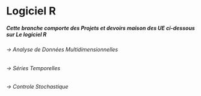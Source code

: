 # Logiciel R
##### Cette branche comporte des Projets et devoirs maison des UE ci-dessous sur Le logiciel R
###### -> Analyse de Données Multidimensionnelles
###### -> Séries Temporelles 
###### -> Controle Stochastique 
